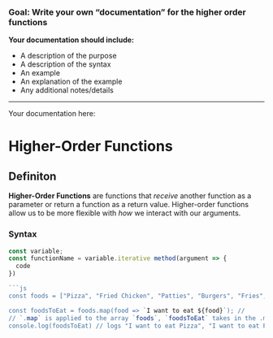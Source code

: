 ### Goal: Write your own “documentation” for the higher order functions
**Your documentation should include:**
- A description of the purpose
- A description of the syntax
- An example
- An explanation of the example
- Any additional notes/details

---
Your documentation here: 

# Higher-Order Functions

## Definiton

**Higher-Order Functions** are functions that *receive* another function as a parameter or return a function as a return value. Higher-order functions allow us to be more flexible with *how* we interact with our arguments.

### Syntax

```js
const variable;
const functionName = variable.iterative method(argument => {
  code
})

```js
const foods = ["Pizza", "Fried Chicken", "Patties", "Burgers", "Fries", "Red Velvet Cake"]; // Declared a variable with an array of string elements.

const foodsToEat = foods.map(food => `I want to eat ${food}`); // 
// `.map` is applied to the array `foods`, `foodsToEat` takes in the .map function.
console.log(foodsToEat) // logs "I want to eat Pizza", "I want to eat Fried Chicken", etc... to console.
```

